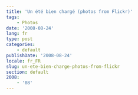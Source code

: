 ```yaml
---
title: 'Un été bien chargé (photos from Flickr)'
tags:
    - Photos
date: '2008-08-24'
lang: fr
type: post
categories:
    - default
publishDate: '2008-08-24'
locale: fr_FR
slug: un-ete-bien-charge-photos-from-flickr
section: default
2008:
    - '08'
---
```


<p style="text-align: center">
<p style="text-align: center">
<p style="text-align: center">